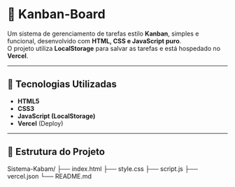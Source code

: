 # 📌 Kanban-Board

Um sistema de gerenciamento de tarefas estilo **Kanban**, simples e funcional, desenvolvido com **HTML, CSS e JavaScript puro**.  
O projeto utiliza **LocalStorage** para salvar as tarefas e está hospedado no **Vercel**.

---

## 🚀 Tecnologias Utilizadas
- **HTML5**
- **CSS3**
- **JavaScript (LocalStorage)**
- **Vercel** (Deploy)

---

## 📂 Estrutura do Projeto
Sistema-Kabam/
├── index.html
├── style.css
├── script.js
├── vercel.json
└── README.md
